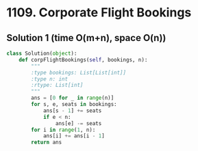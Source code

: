 # 1109. Corporate Flight Bookings

## Solution 1 (time O(m+n), space O(n))

```python
class Solution(object):
    def corpFlightBookings(self, bookings, n):
        """
        :type bookings: List[List[int]]
        :type n: int
        :rtype: List[int]
        """
        ans = [0 for _ in range(n)]
        for s, e, seats in bookings:
            ans[s - 1] += seats
            if e < n:
                ans[e] -= seats
        for i in range(1, n):
            ans[i] += ans[i - 1]
        return ans
```
